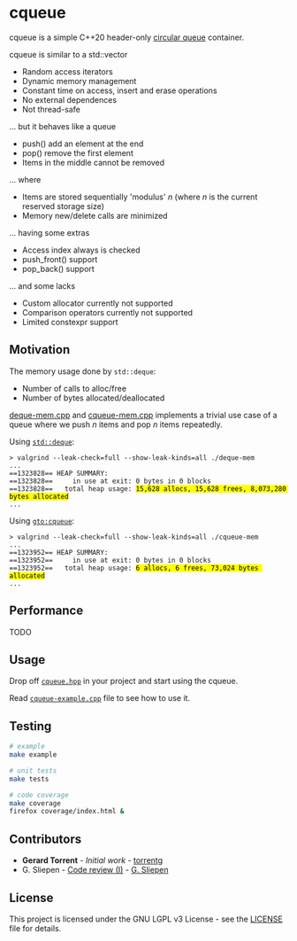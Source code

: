 # cqueue

cqueue is a simple C++20 header-only [circular queue](https://en.wikipedia.org/wiki/Circular_buffer) container.

cqueue is similar to a std::vector

* Random access iterators
* Dynamic memory management
* Constant time on access, insert and erase operations
* No external dependences
* Not thread-safe

... but it behaves like a queue

* push() add an element at the end
* pop() remove the first element
* Items in the middle cannot be removed

... where

* Items are stored sequentially 'modulus' _n_ (where _n_ is the current reserved storage size)
* Memory new/delete calls are minimized

... having some extras

* Access index always is checked
* push_front() support
* pop_back() support

... and some lacks

* Custom allocator currently not supported
* Comparison operators currently not supported
* Limited constexpr support

## Motivation

The memory usage done by `std::deque`:

* Number of calls to alloc/free
* Number of bytes allocated/deallocated

[deque-mem.cpp](deque-mem.cpp) and [cqueue-mem.cpp](cqueue-mem.cpp) implements a trivial
use case of a queue where we push _n_ items and pop _n_ items repeatedly.

Using [`std::deque`](https://en.cppreference.com/w/cpp/container/deque):

<pre><code>> valgrind --leak-check=full --show-leak-kinds=all ./deque-mem
...
==1323828== HEAP SUMMARY:
==1323828==     in use at exit: 0 bytes in 0 blocks
==1323828==   total heap usage: <mark>15,628 allocs, 15,628 frees, 8,073,280 bytes allocated</mark>
...
</code></pre>

Using [`gto:cqueue`](https://github.com/torrentg/cqueue):

<pre><code>> valgrind --leak-check=full --show-leak-kinds=all ./cqueue-mem
...
==1323952== HEAP SUMMARY:
==1323952==     in use at exit: 0 bytes in 0 blocks
==1323952==   total heap usage: <mark>6 allocs, 6 frees, 73,024 bytes allocated</mark>
...
</code></pre>

## Performance

TODO
## Usage

Drop off [`cqueue.hpp`](cqueue.hpp) in your project and start using the cqueue.

Read [`cqueue-example.cpp`](cqueue-example.cpp) file to see how to use it.

## Testing

```bash
# example
make example

# unit tests
make tests

# code coverage
make coverage
firefox coverage/index.html &
```

## Contributors

* **Gerard Torrent** - _Initial work_ - [torrentg](https://github.com/torrentg/)
* G. Sliepen - [Code review (I)](https://codereview.stackexchange.com/questions/281005/simple-c-circular-queue) - [G. Sliepen](https://codereview.stackexchange.com/users/129343/g-sliepen)

## License

This project is licensed under the GNU LGPL v3 License - see the [LICENSE](LICENSE) file for details.
